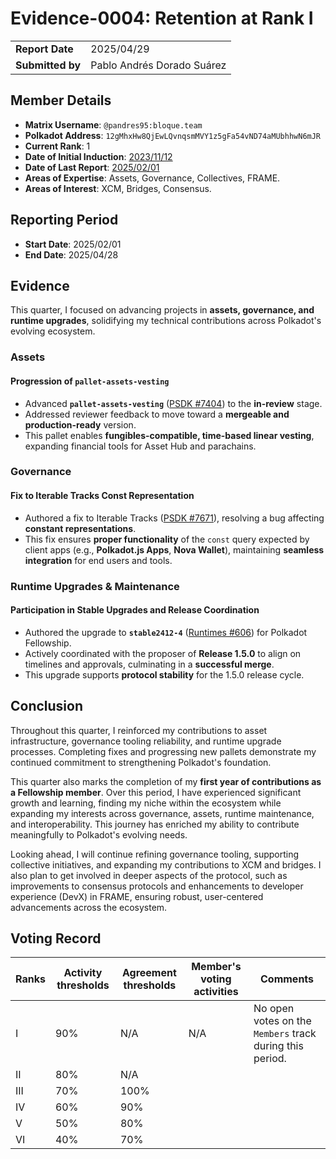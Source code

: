 # Evidence-0004: Retention at Rank I

|                  |                            |
| ---------------- | -------------------------- |
| **Report Date**  | 2025/04/29                 |
| **Submitted by** | Pablo Andrés Dorado Suárez |

## Member Details

- **Matrix Username**: `@pandres95:bloque.team`
- **Polkadot Address**: `12gMhxHw8QjEwLQvnqsmMVY1z5gFa54vND74aMUbhhwN6mJR`
- **Current Rank**: 1
- **Date of Initial Induction**: [2023/11/12](https://collectives.subsquare.io/fellowship/referenda/38)
- **Date of Last Report**: [2025/02/01](https://github.com/polkadot-fellows/Evaluations/blob/main/evidence/pandres95/00003-2025-01-retain-rank-1.md)
- **Areas of Expertise**: Assets, Governance, Collectives, FRAME.
- **Areas of Interest**: XCM, Bridges, Consensus.

## Reporting Period

- **Start Date**: 2025/02/01
- **End Date**: 2025/04/28

## Evidence

This quarter, I focused on advancing projects in **assets, governance, and runtime upgrades**, solidifying my technical contributions across Polkadot's evolving ecosystem.

### **Assets**

#### **Progression of `pallet-assets-vesting`**

- Advanced **`pallet-assets-vesting`** ([PSDK #7404](https://github.com/paritytech/polkadot-sdk/pull/7404)) to the **in-review** stage.
- Addressed reviewer feedback to move toward a **mergeable and production-ready** version.
- This pallet enables **fungibles-compatible, time-based linear vesting**, expanding financial tools for Asset Hub and parachains.

### **Governance**

#### **Fix to Iterable Tracks Const Representation**

- Authored a fix to Iterable Tracks ([PSDK #7671](https://github.com/paritytech/polkadot-sdk/pull/7671)), resolving a bug affecting **constant representations**.
- This fix ensures **proper functionality** of the `const` query expected by client apps (e.g., **Polkadot.js Apps**, **Nova Wallet**), maintaining **seamless integration** for end users and tools.

### **Runtime Upgrades & Maintenance**

#### **Participation in Stable Upgrades and Release Coordination**

- Authored the upgrade to **`stable2412-4`** ([Runtimes #606](https://github.com/polkadot-fellows/runtimes/pull/606)) for Polkadot Fellowship.
- Actively coordinated with the proposer of **Release 1.5.0** to align on timelines and approvals, culminating in a **successful merge**.
- This upgrade supports **protocol stability** for the 1.5.0 release cycle.

## **Conclusion**

Throughout this quarter, I reinforced my contributions to asset infrastructure, governance tooling reliability, and runtime upgrade processes. Completing fixes and progressing new pallets demonstrate my continued commitment to strengthening Polkadot's foundation.

This quarter also marks the completion of my **first year of contributions as a Fellowship member**. Over this period, I have experienced significant growth and learning, finding my niche within the ecosystem while expanding my interests across governance, assets, runtime maintenance, and interoperability. This journey has enriched my ability to contribute meaningfully to Polkadot's evolving needs.

Looking ahead, I will continue refining governance tooling, supporting collective initiatives, and expanding my contributions to XCM and bridges. I also plan to get involved in deeper aspects of the protocol, such as improvements to consensus protocols and enhancements to developer experience (DevX) in FRAME, ensuring robust, user-centered advancements across the ecosystem.

## Voting Record

| Ranks | Activity thresholds | Agreement thresholds | Member's voting activities | Comments                                                 |
| ----- | ------------------- | -------------------- | -------------------------- | -------------------------------------------------------- |
| I     | 90%                 | N/A                  | N/A                        | No open votes on the `Members` track during this period. |
| II    | 80%                 | N/A                  |                            |                                                          |
| III   | 70%                 | 100%                 |                            |                                                          |
| IV    | 60%                 | 90%                  |                            |                                                          |
| V     | 50%                 | 80%                  |                            |                                                          |
| VI    | 40%                 | 70%                  |                            |                                                          |
